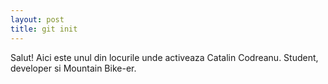 ```yaml
---
layout: post
title: git init
---
```

Salut! Aici este unul din locurile unde activeaza Catalin Codreanu. Student, developer si Mountain Bike-er.